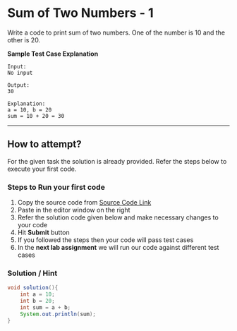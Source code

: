 # Sum of Two Numbers - 1

Write a code to print sum of two numbers. One of the number is 10 and the other is 20. 

**Sample Test Case Explanation**
```
Input:
No input

Output:
30

Explanation:
a = 10, b = 20
sum = 10 + 20 = 30
```
---
## How to attempt?
For the given task the solution is already provided. Refer the steps below to execute your first code.

### Steps to Run your first code
1. Copy the source code from [Source Code Link](https://raw.githubusercontent.com/Aartiarora22/Lab_assignments/main/P1/T1/Main.java)
2. Paste in the editor window on the right
3. Refer the solution code given below and make necessary changes to your code
4. Hit **Submit** button
5. If you followed the steps then your code will pass test cases
6. In the **next lab assignment** we will run our code against different test cases

### Solution / Hint
```java
void solution(){
    int a = 10;
    int b = 20;
    int sum = a + b;
    System.out.println(sum);  
}
```
